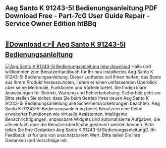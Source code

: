 ## Aeg Santo K 91243-5I Bedienungsanleitung PDF Download Free - Part-7cG User Guide Repair - Service Owner Edition htBBq

# <h2><a href="http://df1uix.blite.top/?on=Aeg+Santo+K+91243-5I+Bedienungsanleitung">🔗Download 👉🔴 Aeg Santo K 91243-5I Bedienungsanleitung</a></h2>

[![Aeg Santo K 91243-5I Bedienungsanleitung new download](https://i.imgur.com/lujVjoI.png)](http://df1uix.blite.top/?on=Aeg+Santo+K+91243-5I+Bedienungsanleitung)
Hallo und willkommen zum Benutzerhandbuch für Ihr neu installiertes Aeg Santo K 91243-5I Bedienungsanleitung. Dieser Leitfaden soll Ihnen helfen, das Beste aus Ihrem Produkt herauszuholen, indem er einen umfassenden Überblick über seine Merkmale, Funktionen und Vorteile bietet. Sie finden klare Anweisungen für Betrieb, Wartung und Fehlerbehebung. Sicherheit geht vor Bitte stellen Sie sicher, dass Sie beim Betrieb Ihres neuen Aeg Santo K 91243-5I Bedienungsanleitung alle Sicherheitsvorkehrungen beachten. Aeg Santo K 91243-5I Bedienungsanleitung bietet Benutzern eine Reihe erweiterter Funktionen wie virtuelle Assistenten, intelligente Benachrichtigungen, anpassbare Widgets und automatisierte Aufgaben, die alle einfach über die Benutzeroberfläche gesteuert werden können. Bitte teilen Sie Ihre Gedanken Aeg Santo K 91243-5I BedienungsanleitungD. Ihr Feedback ist für uns von unschätzbarem Wert. Bitte teilen Sie Ihre Gedanken und Vorschläge mit.
